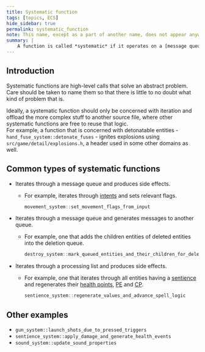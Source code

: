 ```yaml
---
title: Systematic function
tags: [topics, ECS] 
hide_sidebar: true
permalink: systematic_function
note: This name, except as a part of another name, does not appear anywhere in the source code. It is only introduced for the sake of this wiki.
summary: |
    A function is called *systematic* if it operates on a [message queue](message) or if it operates on all [entities](entity) in the [cosmos](cosmos) that match a certain criterion.
---
```


## Introduction

Systematic functions are high-level calls that solve an abstract problem.  
Care should be taken to name them so that there is little to no doubt what kind of problem that is.  

Ideally, a systematic function should only be concerned with iteration and offload the more complex stuff to another source file, where other systematic functions are free to reuse that logic.  
For example, a function that is concerned with detonatable entities - ``hand_fuse_system::detonate_fuses`` - ignites explosions using ``src/game/detail/explosions.h``, a header used in some other domains as well.

## Common types of systematic functions

- Iterates through a message queue and produces side effects.
    - For example, iterates through [intents](intent_message) and sets relevant flags.
        ```cpp
        movement_system::set_movement_flags_from_input
        ````
- Iterates through a message queue and generates messages to another queue.
    - For example, one that adds the children entities of deleted entities into the deletion queue.

        ```cpp
        destroy_system::mark_queued_entities_and_their_children_for_deletion
        ````

- Iterates through a processing list and produces side effects.
    - For example, one that iterates through all entities having a [sentience](sentience_component) and regenerates their [health points](health_points), [PE](personal_electricity) and [CP](consciousness_points).

        ```cpp
        sentience_system::regenerate_values_and_advance_spell_logic
        ````

## Other examples

- ```gun_system::launch_shots_due_to_pressed_triggers```
- ```sentience_system::apply_damage_and_generate_health_events```
- ```sound_system::update_sound_properties```

